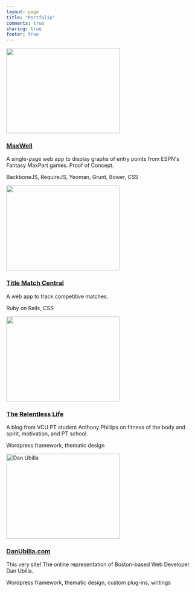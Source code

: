```yaml
---
layout: page
title: "Portfolio"
comments: true
sharing: true
footer: true
---
```


<div class="clear">
<a href="http://dubilla.github.io/Maxwell/"><img class="alignleft size-medium wp-image-119 piece" title="therelentlesslife" src="https://dl.dropboxusercontent.com/u/1203909/danubilla/maxwell-thumbnail.png" alt="" width="300" height="225" class="piece" /></a>
<h3><a href="http://dubilla.github.io/Maxwell/" title="MaxWell">MaxWell</a></h3>
<p>A single-page web app to display graphs of entry points from ESPN's Fantasy MaxPart games. Proof of Concept.</p>
<p>BackboneJS, RequireJS, Yeoman, Grunt, Bower, CSS</p>
</div>

<div class="clear">
<a href="http://infinite-escarpment-1039.herokuapp.com/"><img class="alignleft size-medium wp-image-119 piece" title="therelentlesslife" src="https://dl.dropboxusercontent.com/u/1203909/danubilla/tmc.png" alt="" width="300" height="225" class="piece" /></a>
<h3><a href="http://infinite-escarpment-1039.herokuapp.com/" title="Title Match Central">Title Match Central</a></h3>
<p>A web app to track competitive matches.</p>
<p>Ruby on Rails, CSS</p>
</div>

<div class="clear">
<a href="http://www.danubilla.com/wp-content/uploads/2010/04/therelentlesslife1.jpg"><img class="alignleft size-medium wp-image-119 piece" title="therelentlesslife" src="http://www.danubilla.com/wp-content/uploads/2010/04/therelentlesslife1-300x225.jpg" alt="" width="300" height="225" class="piece" /></a>
<h3><a href="http://www.therelentlesslife.com/" title="The Relentless Life">The Relentless Life</a></h3>
<p>A blog from VCU PT student Anthony Phillips on fitness of the body and spirit, motivation, and PT school.</p>
<p>Wordpress framework, thematic design</p>
</div>

<div class="clear">
<a href="http://www.danubilla.com/wp-content/uploads/2010/04/danubilla.jpg"><img class="alignleft size-medium wp-image-121 piece" title="danubilla" src="http://www.danubilla.com/wp-content/uploads/2010/04/danubilla-300x225.jpg" alt="Dan Ubilla" width="300" height="225" /></a>
<h3><a href="http://www.danubilla.com/" title="DanUbilla.com">DanUbilla.com</a></h3>
<p>This very site!  The online representation of Boston-based Web Developer Dan Ubilla.</p>
<p>Wordpress framework, thematic design, custom plug-ins, writings</p>
</div>
